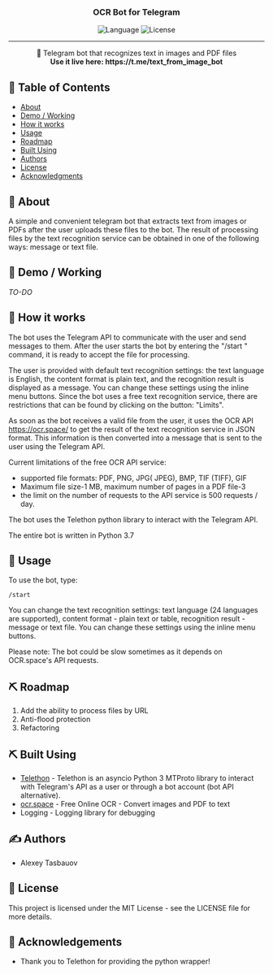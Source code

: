 <h3 align="center">OCR Bot for Telegram</h3>

<div align="center">

![Language](https://img.shields.io/badge/Python-3.7-blue.svg)
![License](https://img.shields.io/badge/license-MIT-blue.svg)

</div>

---

<p align="center"> 🤖 Telegram bot that recognizes text in images and PDF files
    <br>
  <b>Use it live here: https://t.me/text_from_image_bot</b>
</p>

## 📝 Table of Contents
+ [About](#about)
+ [Demo / Working](#demo)
+ [How it works](#working)
+ [Usage](#usage)
+ [Roadmap](#roadmap)
+ [Built Using](#built_using)
+ [Authors](#authors)
+ [License](#license)
+ [Acknowledgments](#acknowledgement)

## 🧐 About <a name = "about"></a>
A simple and convenient telegram bot that extracts text from images or PDFs after the user uploads these files to the bot. The result of processing files by the text recognition service can be obtained in one of the following ways: message or text file.

## 🎥 Demo / Working <a name = "demo"></a>
_TO-DO_

## 💭 How it works <a name = "working"></a>

The bot uses the Telegram API to communicate with the user and send messages to them. After the user starts the bot by entering the "/start " command, it is ready to accept the file for processing.

The user is provided with default text recognition settings: the text language is English, the content format is plain text, and the recognition result is displayed as a message. You can change these settings using the inline menu buttons. Since the bot uses a free text recognition service, there are restrictions that can be found by clicking on the button: "Limits".

As soon as the bot receives a valid file from the user, it uses the OCR API https://ocr.space/ to get the result of the text recognition service in JSON format. This information is then converted into a message that is sent to the user using the Telegram API.

Current limitations of the free OCR API service:
- supported file formats: PDF, PNG, JPG( JPEG), BMP, TIF (TIFF), GIF
- Maximum file size-1 MB, maximum number of pages in a PDF file-3
- the limit on the number of requests to the API service is 500 requests / day.

The bot uses the Telethon python library to interact with the Telegram API.

The entire bot is written in Python 3.7

## 🎈 Usage <a name = "usage"></a>

To use the bot, type:
```
/start
```
You can change the text recognition settings: text language (24 languages are supported), content format - plain text or table, recognition result - message or text file. You can change these settings using the inline menu buttons.

Please note: The bot could be slow sometimes as it depends on OCR.space's API requests.

## ⛏️ Roadmap <a name = "roadmap"></a>
1. Add the ability to process files by URL
2. Anti-flood protection
2. Refactoring

## ⛏️ Built Using <a name = "built_using"></a>
+ [Telethon](https://github.com/LonamiWebs/Telethon) - Telethon is an asyncio Python 3 MTProto library to interact with Telegram's API as a user or through a bot account (bot API alternative).
+ [ocr.space](https://ocr.space/) - Free Online OCR - Convert images and PDF to text
+ Logging - Logging library for debugging

## ✍️ Authors <a name = "authors"></a>
+ Alexey Tasbauov

## 📗 License <a name = "license"></a>
This project is licensed under the MIT License - see the LICENSE file for more details.

## 🎉 Acknowledgements <a name = "acknowledgement"></a>
+ Thank you to Telethon for providing the python wrapper!
